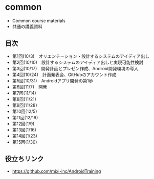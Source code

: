 common
======

- Common course materials
- 共通の講義資料

## 目次
- 第1回(10/3)　オリエンテーション・設計するシステムのアイディア出し
- 第2回(10/10)　設計するシステムのアイディア出しと実現可能性検討
- 第3回(10/17)　開発計画とプレゼン作成、Android開発環境の導入
- 第4回(10/24)　計画発表会、GitHubのアカウント作成
- 第5回(10/31)　Androidアプリ開発の第1歩
- 第6回(11/7)　開発
- 第7回(11/14)
- 第8回(11/21)
- 第9回(11/28)
- 第10回(12/5)
- 第11回(12/19)
- 第12回(1/9)
- 第13回(1/16)
- 第14回(1/23)
- 第15回(1/30)

## 役立ちリンク
- https://github.com/mixi-inc/AndroidTraining
